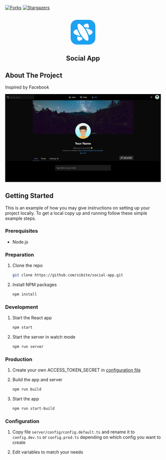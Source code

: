[![Forks][forks-shield]][forks-url]
[![Stargazers][stars-shield]][stars-url]

<!-- PROJECT LOGO -->
<br />
<div align="center">
  <a href="https://github.com/sibite/social-app">
    <img src="public/logo192.png" alt="Logo" width="80" height="80">
  </a>
<h2 align="center">Social App</h3>
</div>

<!-- ABOUT THE PROJECT -->

## About The Project

Inspired by Facebook

[![App Screen Shot][product-screenshot]](https://social.davrostek.com)

<!-- GETTING STARTED -->

## Getting Started

This is an example of how you may give instructions on setting up your project locally.
To get a local copy up and running follow these simple example steps.

### Prerequisites

- Node.js

### Preparation

1. Clone the repo

   ```sh
   git clone https://github.com/sibite/social-app.git
   ```
   
2. Install NPM packages

   ```sh
   npm install
   ```

### Development

1. Start the React app

   ```sh
   npm start
   ```
   
2. Start the server in watch mode

   ```sh
   npm run server
   ```

### Production

1. Create your own ACCESS_TOKEN_SECRET in <a href="#configuration">configuration file</a>

2. Build the app and server

   ```sh
   npm run build
   ```
3. Start the app

   ```sh
   npm run start-build
   ```

<a name="configuration"></a>

### Configuration

1. Copy file `server/config/config.default.ts` and rename it to `config.dev.ts` or `config.prod.ts` depending on which config you want to create

2. Edit variables to match your needs

<!-- MARKDOWN LINKS & IMAGES -->
<!-- https://www.markdownguide.org/basic-syntax/#reference-style-links -->

[contributors-shield]: https://img.shields.io/github/contributors/sibite/social-app.svg?style=for-the-badge
[contributors-url]: https://github.com/sibite/social-app/graphs/contributors
[forks-shield]: https://img.shields.io/github/forks/sibite/social-app.svg?style=for-the-badge
[forks-url]: https://github.com/sibite/social-app/network/members
[stars-shield]: https://img.shields.io/github/stars/sibite/social-app.svg?style=for-the-badge
[stars-url]: https://github.com/sibite/social-app/stargazers
[issues-shield]: https://img.shields.io/github/issues/sibite/social-app.svg?style=for-the-badge
[issues-url]: https://github.com/sibite/social-app/issues
[license-shield]: https://img.shields.io/github/license/sibite/social-app.svg?style=for-the-badge
[license-url]: https://github.com/sibite/social-app/blob/master/LICENSE.txt
[linkedin-shield]: https://img.shields.io/badge/-LinkedIn-black.svg?style=for-the-badge&logo=linkedin&colorB=555
[linkedin-url]: https://linkedin.com/in/linkedin_username
[product-screenshot]: readme/screenshot.png
